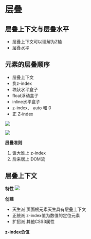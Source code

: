 # 层叠

## 层叠上下文与层叠水平
* 层叠上下文可以理解为Z轴
* 层叠水平

## 元素的层叠顺序
* 层叠上下文
* 负z-index
* 块状水平盒子
* float浮动盒子
* inline水平盒子
* z-index、 auto 和 0
* 正 Z-index

![](https://user-gold-cdn.xitu.io/2019/5/5/16a86174ab28e5f6?w=659&h=490&f=png&s=101982)

![](https://user-gold-cdn.xitu.io/2019/5/5/16a8618606793481?w=892&h=543&f=png&s=124183)

**层叠准则**
1. 谁大谁上 z-index
2. 后来居上 DOM流


## 层叠上下文
**特性**
![](https://user-gold-cdn.xitu.io/2019/5/5/16a861b9b7d40a23?w=1164&h=360&f=png&s=155958)

**创建**
* 天生派 页面根元素天生具有层叠上下文
* 正统派 z-index值为数值的定位元素
* 扩招派 其他CSS3属性

**z-index负值**